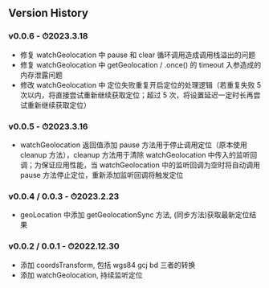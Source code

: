 ## Version History

### v0.0.6 - ⏱2023.3.18

-   修复 watchGeolocation 中 pause 和 clear 循环调用造成调用栈溢出的问题
-   修复 watchGeolocation 中 getGeolocation / .once() 的 timeout 入参造成的内存泄露问题
-   修改 watchGeolocation 中 定位失败重复开启定位的处理逻辑（若重复失败 5 次以内，将直接尝试重新继续获取定位；超过 5 次，将设置延迟一定时长再尝试重新继续获取定位）

### v0.0.5 - ⏱2023.3.16

-   watchGeolocation 返回值添加 pause 方法用于停止调用定位（原本使用 cleanup 方法），cleanup 方法用于清除 watchGeolocation 中传入的监听回调；为保证应用性能，当 watchGeolocation 中的监听回调为空时将自动调用 pause 方法停止定位，重新添加监听回调将触发定位

### v0.0.4 / 0.0.3 - ⏱2023.2.23

-   geoLocation 中添加 getGeolocationSync 方法, (同步方法)获取最新定位结果

### v0.0.2 / 0.0.1 - ⏱2022.12.30

-   添加 coordsTransform, 包括 wgs84 gcj bd 三者的转换
-   添加 watchGeolocation, 持续监听定位
